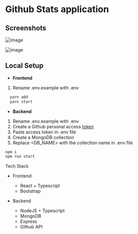 # Github Stats application

## Screenshots

![image](https://user-images.githubusercontent.com/26196076/121059449-1c380580-c7df-11eb-8293-6e84038cbc11.png)

![image](https://user-images.githubusercontent.com/26196076/121059806-83ee5080-c7df-11eb-8ccc-0078ba907546.png)

## Local Setup

- **Frontend**

1. Rename .env.example with .env

```sh
  yarn add
  yarn start
```

- **Backend**

1. Rename .env.example with .env
2. Create a Github personal access [token](https://docs.github.com/en/github/authenticating-to-github/keeping-your-account-and-data-secure/creating-a-personal-access-token)
3. Paste access token in .env file
4. Create a MongoDB collection
5. Replace <DB_NAME> with the collection name in .env file

```sh
npm i
npm run start
```

Tech Stack

- Frontend

  - React + Typescript
  - Bootstrap

- Backend
  - NodeJS + Typescript
  - MongoDB
  - Express
  - Github API

